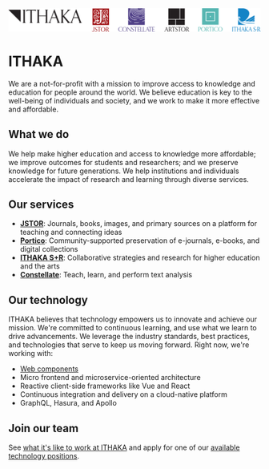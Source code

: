 <div align="center">
    <a href="https://www.ithaka.org">
        <img width="750" alt="ITHAKA, JSTOR, Constellate, Portico, and ITHAKA S+R logos" src="https://github.com/ithaka/.github/blob/main/profile/ITHAKA.png?raw=true" />
    </a>
</div>

# ITHAKA

We are a not-for-profit with a mission to improve access to knowledge and education for people around the world. We believe education is key to the well-being of individuals and society, and we work to make it more effective and affordable.

## What we do

We help make higher education and access to knowledge more affordable; we improve outcomes for students and researchers; and we preserve knowledge for future generations. We help institutions and individuals accelerate the impact of research and learning through diverse services.

## Our services

- [**JSTOR**](https://about.jstor.org): Journals, books, images, and primary sources on a platform for teaching and connecting ideas
- [**Portico**](https://www.portico.org): Community-supported preservation of e-journals, e-books, and digital collections
- [**ITHAKA S+R**](https://sr.ithaka.org): Collaborative strategies and research for higher education and the arts
- [**Constellate**](https://constellate.org): Teach, learn, and perform text analysis

## Our technology

ITHAKA believes that technology empowers us to innovate and achieve our mission. We're committed to continuous learning, and use what we learn to drive advancements. We leverage the industry standards, best practices, and technologies that serve to keep us moving forward. Right now, we're working with:

* [Web components](https://pharos.jstor.org/storybook/)
* Micro frontend and microservice-oriented architecture
* Reactive client-side frameworks like Vue and React
* Continuous integration and delivery on a cloud-native platform
* GraphQL, Hasura, and Apollo

## Join our team

See [what it's like to work at ITHAKA](https://www.ithaka.org/working-here/) and apply for one of our [available technology positions](https://www.ithaka.org/careers/).
